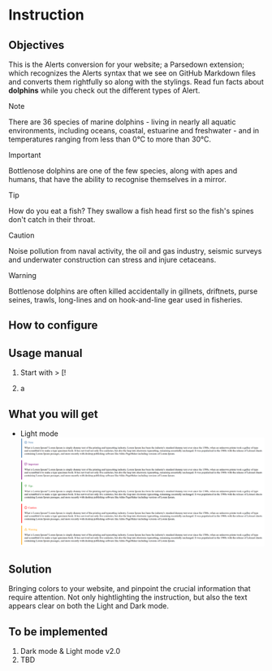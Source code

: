 # Instruction

## Objectives
This is the Alerts conversion for your website; a Parsedown extension; which recognizes the Alerts syntax that we see on GitHub Markdown files and converts them rightfully so along with the stylings. Read fun facts about **dolphins** while you check out the different types of Alert.

> [!NOTE] 
> There are 36 species of marine dolphins - living in nearly all aquatic environments, including oceans, coastal, estuarine and freshwater - and in temperatures ranging from less than 0°C to more than 30°C.

> [!IMPORTANT] 
> Bottlenose dolphins are one of the few species, along with apes and humans, that have the ability to recognise themselves in a mirror.

> [!TIP]
> How do you eat a fish? They swallow a fish head first so the fish's spines don't catch in their throat. 

> [!CAUTION]
> Noise pollution from naval activity, the oil and gas industry, seismic surveys and underwater construction can stress and injure cetaceans.

> [!WARNING]
> Bottlenose dolphins are often killed accidentally in gillnets, driftnets, purse seines, trawls, long-lines and on hook-and-line gear used in fisheries.

## How to configure

## Usage manual

1) Start with > \[!

2) a


## What you will get
* Light mode
![Alerts in Light mode](/public/img/image.png)

## Solution

Bringing colors to your website, and pinpoint the crucial information that require attention. Not only hightlighting the instruction, but also the text appears clear on both the Light and Dark mode.

## To be implemented
1) Dark mode & Light mode v2.0
2) TBD